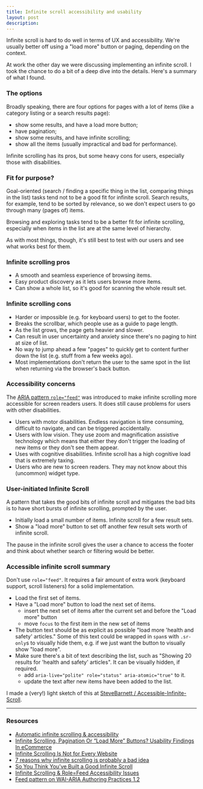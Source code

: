 ```yaml
---
title: Infinite scroll accessibility and usability
layout: post
description:
---
```


Infinite scroll is hard to do well in terms of UX and accessibility. We're usually better off using a "load more" button or paging, depending on the context.

At work the other day we were discussing implementing an infinite scroll. I took the chance to do a bit of a deep dive into the details. Here's a summary of what I found.

### The options

Broadly speaking, there are four options for pages with a lot of items (like a category listing or a search results page):

- show some results, and have a load more button;
- have pagination;
- show some results, and have infinite scrolling;
- show all the items (usually impractical and bad for performance).

Infinite scrolling has its pros, but some heavy cons for users, especially those with disabilities.

### Fit for purpose?

Goal-oriented (search / finding a specific thing in the list, comparing things in the list) tasks tend not to be a good fit for infinite scroll. Search results, for example, tend to be sorted by relevance, so we don't expect users to go through many (pages of) items.

Browsing and exploring tasks tend to be a better fit for infinite scrolling, especially when items in the list are at the same level of hierarchy.

As with most things, though, it's still best to test with our users and see what works best for them.

### Infinite scrolling pros

- A smooth and seamless experience of browsing items.
- Easy product discovery as it lets users browse more items.
- Can show a whole list, so it's good for scanning the whole result set.

### Infinite scrolling cons

- Harder or impossible (e.g. for keyboard users) to get to the footer.
- Breaks the scrollbar, which people use as a guide to page length.
- As the list grows, the page gets heavier and slower.
- Can result in user uncertainty and anxiety since there's no paging to hint at size of list.
- No way to jump ahead a few "pages" to quickly get to content further down the list (e.g. stuff from a few weeks ago).
- Most implementations don't return the user to the same spot in the list when returning via the browser's back button.

### Accessibility concerns

The [ARIA pattern `role="feed"`](https://w3c.github.io/aria-practices/#feed) was introduced to make infinite scrolling more accessible for screen readers users. It does still cause problems for users with other disabilities.

- Users with motor disabilities. Endless navigation is time consuming, difficult to navigate, and can be triggered accidentally.
- Users with low vision. They use zoom and magnification assistive technology which means that either they don't trigger the loading of new items or they don't see them appear.
- Uses with cognitive disabilities. Infinite scroll has a high cognitive load that is extremely taxing.
- Users who are new to screen readers. They may not know about this (uncommon) widget type.

### User-initiated Infinite Scroll

A pattern that takes the good bits of infinite scroll and mitigates the bad bits is to have short bursts of infinite scrolling, prompted by the user.

- Initially load a small number of items. Infinite scroll for a few result sets.
- Show a "load more" button to set off another few result sets worth of infinite scroll.

The pause in the infinite scroll gives the user a chance to access the footer and think about whether search or filtering would be better.

### Accessible infinite scroll summary

Don't use `role="feed"`. It requires a fair amount of extra work (keyboard support, scroll listeners) for a solid implementation.

- Load the first set of items.
- Have a "Load more" button to load the next set of items.
  - insert the next set of items after the current set and before the "Load more" button
  - move `focus` to the first item in the new set of items
- The button text should be as explicit as possible "load more 'health and safety' articles." Some of this text could be wrapped in `span`s with `.sr-only`s to visually hide them, e.g. if we just want the button to visually show "load more".
- Make sure there's a bit of text describing the list, such as "Showing 20 results for 'health and safety' articles". It can be visually hidden, if required.
  - add `aria-live="polite" role="status" aria-atomic="true"` to it.
  - update the text after new items have been added to the list.

I made a (very!) light sketch of this at [SteveBarnett / Accessible-Infinite-Scroll](https://stevebarnett.github.io/Accessible-Infinite-Scroll/index.html).

---

### Resources

- [Automatic infinite scrolling & accessibility](http://simplyaccessible.com/article/infinite-scrolling/)
- [Infinite Scrolling, Pagination Or “Load More” Buttons? Usability Findings In eCommerce](https://www.smashingmagazine.com/2016/03/pagination-infinite-scrolling-load-more-buttons/)
- [Infinite Scrolling Is Not for Every Website](https://www.nngroup.com/articles/infinite-scrolling/)
- [7 reasons why infinite scrolling is probably a bad idea](https://medium.com/simple-human/7-reasons-why-infinite-scrolling-is-probably-a-bad-idea-a0139e13c96b#.okmknw88o)
- [So You Think You’ve Built a Good Infinite Scroll](https://adrianroselli.com/2014/05/so-you-think-you-built-good-infinite.html)
- [Infinite Scrolling & Role=Feed Accessibility Issues](https://www.deque.com/blog/infinite-scrolling-rolefeed-accessibility-issues/)
- [Feed pattern on WAI-ARIA Authoring Practices 1.2](https://w3c.github.io/aria-practices/#feed)
